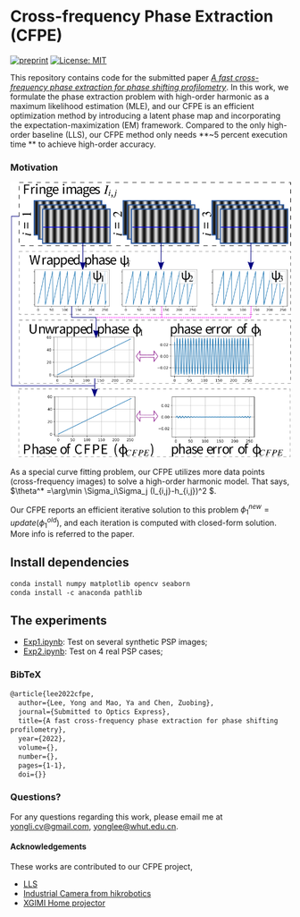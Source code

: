# Cross-frequency Phase Extraction (CFPE) 


[![preprint](https://img.shields.io/static/v1?label=Journal&message=Submitted_OLEN&color=B31B1B)](https://www.journals.elsevier.com/optics-and-lasers-in-engineering)
[![License: MIT](https://img.shields.io/badge/License-MIT-yellow.svg)](https://opensource.org/licenses/MIT)


This repository contains code for the submitted paper *[A fast cross-frequency phase extraction for phase shifting profilometry](https://doi.org/)*. 
In this work, we formulate the phase extraction problem with high-order harmonic as a maximum likelihood estimation (MLE), and our CFPE is an efficient optimization method by introducing a latent phase map and incorporating the expectation-maximization (EM) framework.
Compared to the only high-order baseline (LLS), our CFPE method only needs **~5 percent execution time ** to achieve high-order accuracy.
### Motivation 
![movie](https://github.com/yongleex/CFPE/blob/main/data/Fig2.png)

As a special curve fitting problem, our CFPE utilizes more data points (cross-frequency images) to solve a high-order harmonic model. That says, $\theta^* =\arg\min \Sigma_i\Sigma_j (I_{i,j}-h_{i,j})^2 $. 

Our CFPE reports an efficient iterative solution to this problem $\phi_1^{new}=update(\phi_1^{old})$, and each iteration is computed with closed-form solution. More info is referred to the paper.


## Install dependencies
```
conda install numpy matplotlib opencv seaborn
conda install -c anaconda pathlib
```


## The experiments
* [Exp1.ipynb](https://github.com/yongleex/CFPE/blob/main/Exp1_synthesis.ipynb): Test on several synthetic PSP images;
* [Exp2.ipynb](https://github.com/yongleex/CFPE/blob/main/Exp2_real.ipynb): Test on 4 real PSP cases;


### BibTeX

```
@article{lee2022cfpe,
  author={Lee, Yong and Mao, Ya and Chen, Zuobing},  
  journal={Submitted to Optics Express},  
  title={A fast cross-frequency phase extraction for phase shifting profilometry},  
  year={2022},
  volume={},
  number={},
  pages={1-1},
  doi={}}
```

### Questions?
For any questions regarding this work, please email me at [yongli.cv@gmail.com](mailto:yongli.cv@gmail.com), [yonglee@whut.edu.cn](mailto:yonglee@whut.edu.cn).

#### Acknowledgements
These works are contributed to our CFPE project,

* [LLS](https://doi.org/10.1364/OE.384155)
* [Industrial Camera from hikrobotics](https://www.hikrobotics.com/cn/machinevision/visionproduct?typeId=27&id=259)
* [XGIMI Home projector](https://www.xgimi.com/)
